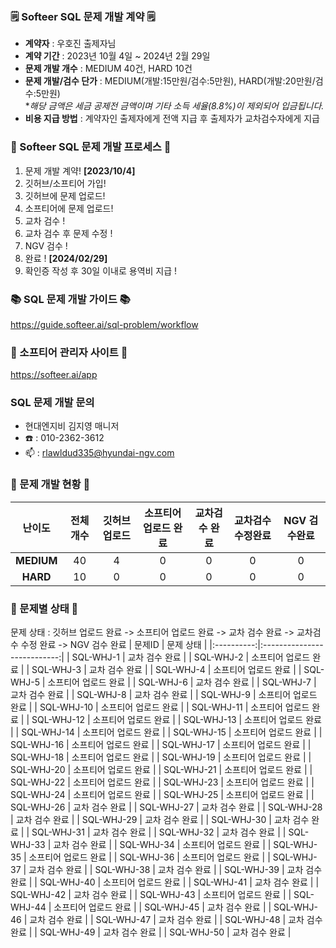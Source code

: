 ### 🗒️ Softeer SQL 문제 개발 계약 🗒️
- **계약자** : 우호진 출제자님
- **계약 기간** : 2023년 10월 4일 ~ 2024년 2월 29일  
- **문제 개발 개수** : MEDIUM 40건, HARD 10건  
- **문제 개발/검수 단가** : MEDIUM(개발:15만원/검수:5만원), HARD(개발:20만원/검수:5만원)   
                            **해당 금액은 세금 공제전 금액이며 기타 소득 세율(8.8%)이 제외되어 입금됩니다.*
- **비용 지급 방법** : 계약자인 출제자에게 전액 지급 후 출제자가 교차검수자에게 지급


### 💚 Softeer SQL 문제 개발 프로세스 💚
1. 문제 개발 계약!   **[2023/10/4]**
2. 깃허브/소프티어 가입!
3. 깃허브에 문제 업로드!
4. 소프티어에 문제 업로드!
5. 교차 검수 !
6. 교차 검수 후 문제 수정 !
7. NGV 검수 !
8. 완료 !  **[2024/02/29]**
9. 확인증 작성 후 30일 이내로 용역비 지급 ! 
### 📚 SQL 문제 개발 가이드 📚
https://guide.softeer.ai/sql-problem/workflow
### 🌼 소프티어 관리자 사이트 🌼
https://softeer.ai/app
  
### SQL 문제 개발 문의 
- 현대엔지비 김지영 매니저 
- ☎️ : 010-2362-3612
- 📫 : rlawldud335@hyundai-ngv.com
### 📍 문제 개발 현황 📍
| 난이도  | 전체 개수 | 깃허브 업로드 | 소프티어 업로드 완료 | 교차검수 완료 | 교차검수 수정완료 | NGV 검수완료 |
|:------------:|:-----:|:------------:|:---------------:|:------------:|:------------:|:-------------:|
| **MEDIUM**  |   40    |      4        |       0       |      0       |       0        |       0        |
| **HARD**    |    10   |      0        |       0        |      0       |       0       |       0        |
### 📌 문제별 상태 📌
문제 상태 : 깃허브 업로드 완료 -> 소프티어 업로드 완료 -> 교차 검수 완료 -> 교차검수 수정 완료 -> NGV 검수 완료
| 문제ID  | 문제 상태 |
|:----------:|:---------------------------:|
| SQL-WHJ-1 | 교차 검수 완료     |
| SQL-WHJ-2 | 소프티어 업로드 완료     |
| SQL-WHJ-3 | 교차 검수 완료     |
| SQL-WHJ-4 | 소프티어 업로드 완료     |
| SQL-WHJ-5 | 소프티어 업로드 완료    |
| SQL-WHJ-6 | 교차 검수 완료     |
| SQL-WHJ-7 | 교차 검수 완료     |
| SQL-WHJ-8 | 교차 검수 완료     |
| SQL-WHJ-9 | 소프티어 업로드 완료     |
| SQL-WHJ-10 | 소프티어 업로드 완료     |
| SQL-WHJ-11 | 소프티어 업로드 완료     |
| SQL-WHJ-12 | 소프티어 업로드 완료     |
| SQL-WHJ-13 | 소프티어 업로드 완료     |
| SQL-WHJ-14 | 소프티어 업로드 완료     |
| SQL-WHJ-15 | 소프티어 업로드 완료     |
| SQL-WHJ-16 | 소프티어 업로드 완료     |
| SQL-WHJ-17 | 소프티어 업로드 완료     |
| SQL-WHJ-18 | 소프티어 업로드 완료     |
| SQL-WHJ-19 | 소프티어 업로드 완료     |
| SQL-WHJ-20 | 소프티어 업로드 완료     |
| SQL-WHJ-21 | 소프티어 업로드 완료     |
| SQL-WHJ-22 | 소프티어 업로드 완료     |
| SQL-WHJ-23 | 소프티어 업로드 완료     |
| SQL-WHJ-24 | 소프티어 업로드 완료     |
| SQL-WHJ-25 | 소프티어 업로드 완료     |
| SQL-WHJ-26 | 교차 검수 완료     |
| SQL-WHJ-27 | 교차 검수 완료     |
| SQL-WHJ-28 | 교차 검수 완료     |
| SQL-WHJ-29 | 교차 검수 완료     |
| SQL-WHJ-30 | 교차 검수 완료     |
| SQL-WHJ-31 | 교차 검수 완료     |
| SQL-WHJ-32 | 교차 검수 완료     |
| SQL-WHJ-33 | 교차 검수 완료     |
| SQL-WHJ-34 | 소프티어 업로드 완료     |
| SQL-WHJ-35 | 소프티어 업로드 완료     |
| SQL-WHJ-36 | 소프티어 업로드 완료     |
| SQL-WHJ-37 | 교차 검수 완료     |
| SQL-WHJ-38 | 교차 검수 완료     |
| SQL-WHJ-39 | 교차 검수 완료     |
| SQL-WHJ-40 | 소프티어 업로드 완료     |
| SQL-WHJ-41 | 교차 검수 완료     |
| SQL-WHJ-42 | 교차 검수 완료     |
| SQL-WHJ-43 | 소프티어 업로드 완료     |
| SQL-WHJ-44 | 소프티어 업로드 완료     |
| SQL-WHJ-45 | 교차 검수 완료     |
| SQL-WHJ-46 | 교차 검수 완료     |
| SQL-WHJ-47 | 교차 검수 완료     |
| SQL-WHJ-48 | 교차 검수 완료     |
| SQL-WHJ-49 | 교차 검수 완료     |
| SQL-WHJ-50 | 교차 검수 완료     |
